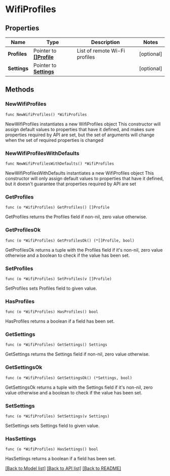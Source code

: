 # WifiProfiles

## Properties

Name | Type | Description | Notes
------------ | ------------- | ------------- | -------------
**Profiles** | Pointer to [**[]Profile**](Profile.md) | List of remote Wi-Fi profiles | [optional] 
**Settings** | Pointer to [**Settings**](Settings.md) |  | [optional] 

## Methods

### NewWifiProfiles

`func NewWifiProfiles() *WifiProfiles`

NewWifiProfiles instantiates a new WifiProfiles object
This constructor will assign default values to properties that have it defined,
and makes sure properties required by API are set, but the set of arguments
will change when the set of required properties is changed

### NewWifiProfilesWithDefaults

`func NewWifiProfilesWithDefaults() *WifiProfiles`

NewWifiProfilesWithDefaults instantiates a new WifiProfiles object
This constructor will only assign default values to properties that have it defined,
but it doesn't guarantee that properties required by API are set

### GetProfiles

`func (o *WifiProfiles) GetProfiles() []Profile`

GetProfiles returns the Profiles field if non-nil, zero value otherwise.

### GetProfilesOk

`func (o *WifiProfiles) GetProfilesOk() (*[]Profile, bool)`

GetProfilesOk returns a tuple with the Profiles field if it's non-nil, zero value otherwise
and a boolean to check if the value has been set.

### SetProfiles

`func (o *WifiProfiles) SetProfiles(v []Profile)`

SetProfiles sets Profiles field to given value.

### HasProfiles

`func (o *WifiProfiles) HasProfiles() bool`

HasProfiles returns a boolean if a field has been set.

### GetSettings

`func (o *WifiProfiles) GetSettings() Settings`

GetSettings returns the Settings field if non-nil, zero value otherwise.

### GetSettingsOk

`func (o *WifiProfiles) GetSettingsOk() (*Settings, bool)`

GetSettingsOk returns a tuple with the Settings field if it's non-nil, zero value otherwise
and a boolean to check if the value has been set.

### SetSettings

`func (o *WifiProfiles) SetSettings(v Settings)`

SetSettings sets Settings field to given value.

### HasSettings

`func (o *WifiProfiles) HasSettings() bool`

HasSettings returns a boolean if a field has been set.


[[Back to Model list]](../README.md#documentation-for-models) [[Back to API list]](../README.md#documentation-for-api-endpoints) [[Back to README]](../README.md)



